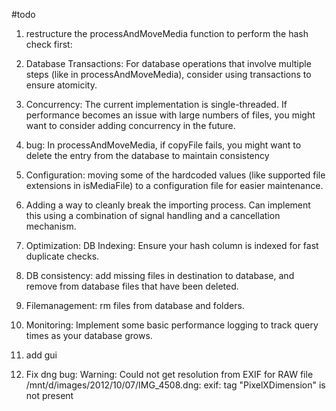 #todo

1. restructure the processAndMoveMedia function to perform the hash check first:


2. Database Transactions: For database operations that involve multiple steps (like in processAndMoveMedia), consider using transactions to ensure atomicity.

3. Concurrency: The current implementation is single-threaded. If performance becomes an issue with large numbers of files, you might want to consider adding concurrency in the future.

4. bug: In processAndMoveMedia, if copyFile fails, you might want to delete the entry from the database to maintain consistency

5. Configuration: moving some of the hardcoded values (like supported file extensions in isMediaFile) to a configuration file for easier maintenance.


6. Adding a way to cleanly break the importing process. Can implement this using a combination of signal handling and a cancellation mechanism. 

7. Optimization: DB Indexing: Ensure your hash column is indexed for fast duplicate checks.

8. DB consistency: add missing files in destination to database, and remove from database files that have been deleted. 

9. Filemanagement: rm files from database and folders.

10. Monitoring: Implement some basic performance logging to track query times as your database grows.

11. add gui

12. Fix dng bug: Warning: Could not get resolution from EXIF for RAW file /mnt/d/images/2012/10/07/IMG_4508.dng: exif: tag "PixelXDimension" is not present
